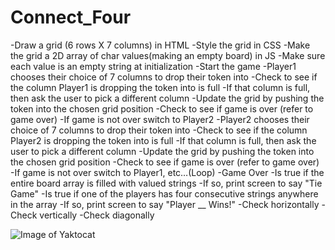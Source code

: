 # Connect_Four

-Draw a grid (6 rows X 7 columns) in HTML
-Style the grid in CSS
-Make the grid a 2D array of char values(making an empty board)  in JS 
-Make sure each value is an empty string at initialization 
-Start the game
	-Player1 chooses their choice of 7 columns to drop their token into
	-Check to see if the column Player1 is dropping the token into is full 
		-If that column is full, then ask the user to pick a different column 
	-Update the grid by pushing the token into the chosen grid position 
	-Check to see if game is over (refer to game over)
	-If game is not over switch to Player2
-Player2 chooses their choice of 7 columns to drop their token into
	-Check to see if the column Player2 is dropping the token into is full 
		-If that column is full, then ask the user to pick a different column 
	-Update the grid by pushing the token into the chosen grid position 
	-Check to see if game is over (refer to game over)
	-If game is not over switch to Player1, etc…(Loop)
-Game Over
	-Is true if the entire board array is filled with valued strings
      -If so, print screen to say "Tie Game"
	-Is true if one of the players has four consecutive strings anywhere in the array 
      -If so, print screen to say "Player __ Wins!"
	-Check horizontally 
	-Check vertically 
	-Check diagonally

![Image of Yaktocat](https://i.imgur.com/Wm3L2Pm.png)
